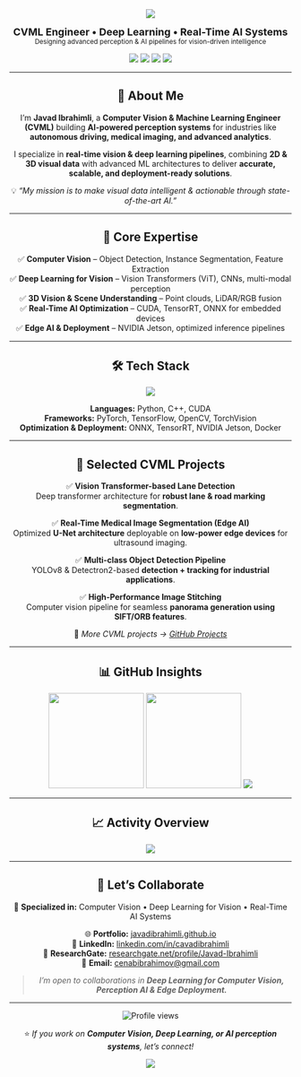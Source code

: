 <!-- ====== PREMIUM DARK HEADER ====== -->
<div align="center">

<img src="https://capsule-render.vercel.app/api?type=waving&color=0:0A0F1C,100:0E1E40&height=220&section=header&text=Javad%20Ibrahimli&fontSize=42&fontColor=FFFFFF&animation=fadeIn&fontAlignY=40&desc=Computer%20Vision%20%7C%20Machine%20Learning%20%7C%20Autonomous%20Systems&descAlignY=60&descAlign=50"/>


<!-- ===== PROFESSIONAL TAGLINE ===== -->
<p align="center">
  <strong style="font-size:18px;">CVML Engineer • Deep Learning • Real-Time AI Systems</strong><br>
  <sub>Designing advanced perception & AI pipelines for vision-driven intelligence</sub>
</p>

<!-- ===== PRO LINKS ===== -->
<p align="center">
  <a href="https://javadibrahimli.github.io"><img src="https://img.shields.io/badge/Portfolio-0A0F1C?style=for-the-badge&logo=google-chrome&logoColor=white"/></a>
  <a href="https://www.linkedin.com/in/cavadibrahimli/"><img src="https://img.shields.io/badge/LinkedIn-1D6EC1?style=for-the-badge&logo=linkedin&logoColor=white"/></a>
  <a href="https://www.researchgate.net/profile/Javad-Ibrahimli"><img src="https://img.shields.io/badge/ResearchGate-00CCBB?style=for-the-badge&logo=researchgate&logoColor=white"/></a>
  <a href="mailto:cenabibrahimov@gmail.com"><img src="https://img.shields.io/badge/Email-D14836?style=for-the-badge&logo=gmail&logoColor=white"/></a>
</p>

---

## 🚀 About Me  

I’m **Javad Ibrahimli**, a **Computer Vision & Machine Learning Engineer (CVML)** building **AI-powered perception systems** for industries like **autonomous driving, medical imaging, and advanced analytics**.  

I specialize in **real-time vision & deep learning pipelines**, combining **2D & 3D visual data** with advanced ML architectures to deliver **accurate, scalable, and deployment-ready solutions**.  

💡 *“My mission is to make visual data intelligent & actionable through state-of-the-art AI.”*  

---

## 🎯 Core Expertise  

✅ **Computer Vision** – Object Detection, Instance Segmentation, Feature Extraction  
✅ **Deep Learning for Vision** – Vision Transformers (ViT), CNNs, multi-modal perception  
✅ **3D Vision & Scene Understanding** – Point clouds, LiDAR/RGB fusion  
✅ **Real-Time AI Optimization** – CUDA, TensorRT, ONNX for embedded devices  
✅ **Edge AI & Deployment** – NVIDIA Jetson, optimized inference pipelines  

---

## 🛠 Tech Stack  

<div align="center">

<img src="https://skillicons.dev/icons?i=python,cpp,pytorch,tensorflow,opencv,cuda,linux,docker,git,github,matlab" /><br>

**Languages:** Python, C++, CUDA  
**Frameworks:** PyTorch, TensorFlow, OpenCV, TorchVision  
**Optimization & Deployment:** ONNX, TensorRT, NVIDIA Jetson, Docker  

</div>

---

## 📌 Selected CVML Projects  

✅ **Vision Transformer-based Lane Detection**  
Deep transformer architecture for **robust lane & road marking segmentation**.  

✅ **Real-Time Medical Image Segmentation (Edge AI)**  
Optimized **U-Net architecture** deployable on **low-power edge devices** for ultrasound imaging.  

✅ **Multi-class Object Detection Pipeline**  
YOLOv8 & Detectron2-based **detection + tracking for industrial applications**.  

✅ **High-Performance Image Stitching**  
Computer vision pipeline for seamless **panorama generation using SIFT/ORB features**.  

🔗 *More CVML projects → [GitHub Projects](https://github.com/javadibrahimli?tab=repositories)*  

---

## 📊 GitHub Insights  

<div align="center">

<img height="170" src="https://github-readme-stats.vercel.app/api?username=javadibrahimli&show_icons=true&theme=github_dark&hide_border=true&count_private=true" />
<img height="170" src="https://github-readme-stats.vercel.app/api/top-langs/?username=javadibrahimli&layout=compact&theme=github_dark&hide_border=true" />

<img src="https://github-readme-streak-stats.herokuapp.com?user=javadibrahimli&theme=dark&hide_border=true" />

</div>

---

## 📈 Activity Overview  

<div align="center">
  <img src="https://github-readme-activity-graph.vercel.app/graph?username=javadibrahimli&theme=github-dark&hide_border=true" />
</div>

---



## 🤝 Let’s Collaborate  

💼 **Specialized in:** Computer Vision • Deep Learning for Vision • Real-Time AI Systems  

🌐 **Portfolio:** [javadibrahimli.github.io](https://javadibrahimli.github.io)  
💼 **LinkedIn:** [linkedin.com/in/cavadibrahimli](https://www.linkedin.com/in/cavadibrahimli/)  
📄 **ResearchGate:** [researchgate.net/profile/Javad-Ibrahimli](https://www.researchgate.net/profile/Javad-Ibrahimli)  
📧 **Email:** cenabibrahimov@gmail.com  

> *I’m open to collaborations in **Deep Learning for Computer Vision, Perception AI & Edge Deployment.***  

---

<div align="center">
  <img src="https://komarev.com/ghpvc/?username=javadibrahimli&style=flat-square&color=blue" alt="Profile views"/>

  ⭐ *If you work on **Computer Vision, Deep Learning, or AI perception systems**, let’s connect!*  

<img src="https://capsule-render.vercel.app/api?type=waving&color=0:000411,100:0E2C54&height=100&section=footer"/>
</div>
